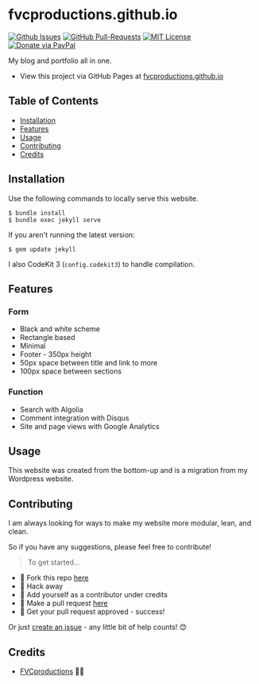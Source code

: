 # fvcproductions.github.io

[![Github Issues](https://img.shields.io/github/issues/fvcproductions/fvcproductions.github.io.svg?style=flat-square)](https://github.com/fvcproductions/fvcproductions.github.io/issues) [![GitHub  Pull-Requests](https://img.shields.io/github/issues-pr/fvcproductions/fvcproductions.github.io.svg?style=flat-square)](https://github.com/fvcproductions/fvcproductions.github.io/pulls) [![MIT License](http://img.shields.io/:license-mit-blue.svg?style=flat-square)](http://badges.mit-license.org) [![Donate via PayPal](https://img.shields.io/badge/Donate-PayPal-blue.svg?style=flat-square)](http://paypal.me/fvcproductions)

My blog and portfolio all in one.

- View this project via GitHub Pages at [fvcproductions.github.io](fvcproductions.github.io)

## Table of Contents

- [Installation](#installation)
- [Features](#features)
- [Usage](#usage)
- [Contributing](#contributing)
- [Credits](#credits)

## Installation

Use the following commands to locally serve this website.

```shell
$ bundle install
$ bundle exec jekyll serve
```

If you aren't running the latest version:

```shell
$ gem update jekyll
```

I also CodeKit 3 (`config.codekit3`) to handle compilation.

## Features

### Form

- Black and white scheme
- Rectangle based
- Minimal
- Footer - 350px height
- 50px space between title and link to more
- 100px space between sections

### Function

- Search with Algolia
- Comment integration with Disqus
- Site and page views with Google Analytics

## Usage

This website was created from the bottom-up and is a migration from my Wordpress website.

## Contributing

I am always looking for ways to make my website more modular, lean, and clean.

So if you have any suggestions, please feel free to contribute!

> To get started...

- 🍴 Fork this repo [here](https://github.com/fvcproductions/fvcproductions.github.io#fork-destination-box)
- 🔨 Hack away
- 👥 Add yourself as a contributor under credits
- 🔧 Make a pull request [here](https://github.com/fvcproductions/fvcproductions.github.io/compare)
- 🎉 Get your pull request approved - success!

Or just [create an issue](https://github.com/fvcproductions/fvcproductions.github.io/issues) - any little bit of help counts! 😊

## Credits

- [FVCproductions](http://fvcproductions.com) 🍓🍫